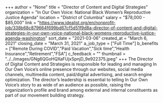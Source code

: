 +++
author = "None"
title = "Director of Content and Digital Strategies"
organization = "In Our Own Voice: National Black Women’s Reproductive Justice Agenda"
location = "District of Columbia"
salary = "$78,000 - $85,000"
link = "https://www.idealist.org/en/nonprofit-job/338b68c879664f699bd67cf5d51f9d8a-director-of-content-and-digital-strategies-in-our-own-voice-national-black-womens-reproductive-justice-agenda-washington"
sort_date = "2021-03-06"
created_at = "March 6, 2021"
closing_date = "March 31, 2021"
a_job_type = ["Full Time"]
b_benefits = ["Remote During COVID","Paid Vacation","Sick time","Health Insurance","Retirement","FSA"]
c_feedback = ""
thumbnail = "../../images/GNg6QGoHQXaFUjxSpnjD_9e922375.jpeg"
+++
The Director of Digital Content and Strategies is responsible for leading and managing In Our Own Voice’s online presence through our websites, social media channels, multimedia content, paid/digital advertising, and search engine optimization. The director’s leadership is essential to telling In Our Own Voice’s story to as wide of an audience as possible, raising the organization’s profile and brand among external and internal constituents as part of our movement building strategy.
